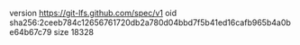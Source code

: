 version https://git-lfs.github.com/spec/v1
oid sha256:2ceeb784c12656761720db2a780d04bbd7f5b41ed16cafb965b4a0be64b67c79
size 18328
